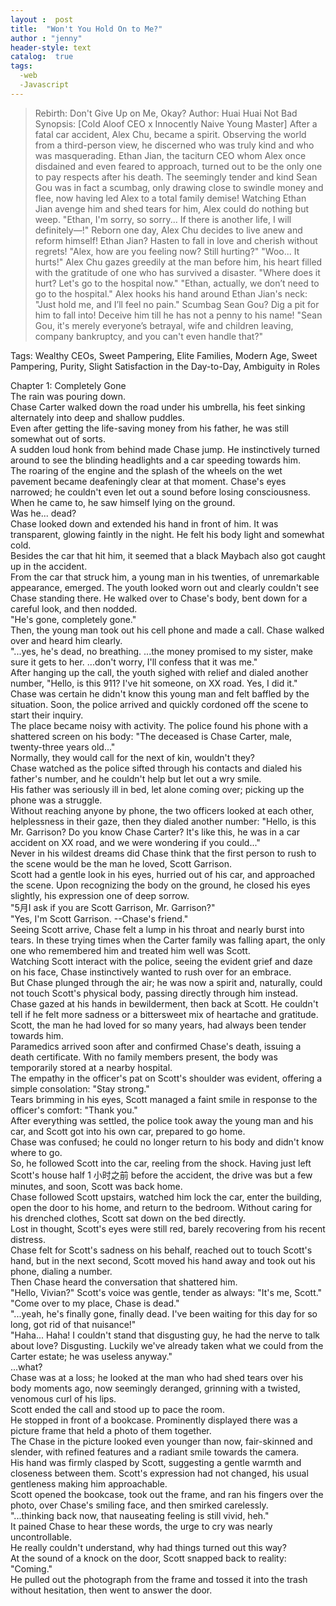 ```yaml
---
layout :  post
title:  "Won't You Hold On to Me?"
author : "jenny"
header-style: text
catalog:  true
tags:
  -web
  -Javascript
---
```

>Rebirth: Don't Give Up on Me, Okay?
Author: Huai Huai Not Bad
Synopsis:
[Cold Aloof CEO x Innocently Naive Young Master]
After a fatal car accident, Alex Chu, became a spirit. Observing the world from a third-person view, he discerned who was truly kind and who was masquerading.
Ethan Jian, the taciturn CEO whom Alex once disdained and even feared to approach, turned out to be the only one to pay respects after his death.
The seemingly tender and kind Sean Gou was in fact a scumbag, only drawing close to swindle money and flee, now having led Alex to a total family demise!
Watching Ethan Jian avenge him and shed tears for him, Alex could do nothing but weep.
"Ethan, I'm sorry, so sorry... If there is another life, I will definitely—!"
Reborn one day, Alex Chu decides to live anew and reform himself!
Ethan Jian? Hasten to fall in love and cherish without regrets!
"Alex, how are you feeling now? Still hurting?"
"Woo... It hurts!" Alex Chu gazes greedily at the man before him, his heart filled with the gratitude of one who has survived a disaster.
"Where does it hurt? Let's go to the hospital now."
"Ethan, actually, we don’t need to go to the hospital." Alex hooks his hand around Ethan Jian's neck: "Just hold me, and I’ll feel no pain."
Scumbag Sean Gou? Dig a pit for him to fall into! Deceive him till he has not a penny to his name!
"Sean Gou, it's merely everyone’s betrayal, wife and children leaving, company bankruptcy, and you can't even handle that?"

Tags: Wealthy CEOs, Sweet Pampering, Elite Families, Modern Age, Sweet Pampering, Purity, Slight Satisfaction in the Day-to-Day, Ambiguity in Roles

Chapter 1: Completely Gone  
The rain was pouring down.  
Chase Carter walked down the road under his umbrella, his feet sinking alternately into deep and shallow puddles.  
Even after getting the life-saving money from his father, he was still somewhat out of sorts.  
A sudden loud honk from behind made Chase jump. He instinctively turned around to see the blinding headlights and a car speeding towards him.  
The roaring of the engine and the splash of the wheels on the wet pavement became deafeningly clear at that moment. Chase's eyes narrowed; he couldn't even let out a sound before losing consciousness.  
When he came to, he saw himself lying on the ground.  
Was he... dead?  
Chase looked down and extended his hand in front of him. It was transparent, glowing faintly in the night. He felt his body light and somewhat cold.  
Besides the car that hit him, it seemed that a black Maybach also got caught up in the accident.  
From the car that struck him, a young man in his twenties, of unremarkable appearance, emerged. The youth looked worn out and clearly couldn't see Chase standing there. He walked over to Chase's body, bent down for a careful look, and then nodded.  
"He's gone, completely gone."  
Then, the young man took out his cell phone and made a call. Chase walked over and heard him clearly.  
"...yes, he's dead, no breathing. ...the money promised to my sister, make sure it gets to her. ...don't worry, I'll confess that it was me."  
After hanging up the call, the youth sighed with relief and dialed another number, "Hello, is this 911? I've hit someone, on XX road. Yes, I did it."  
Chase was certain he didn't know this young man and felt baffled by the situation. Soon, the police arrived and quickly cordoned off the scene to start their inquiry.  
The place became noisy with activity. The police found his phone with a shattered screen on his body: "The deceased is Chase Carter, male, twenty-three years old..."  
Normally, they would call for the next of kin, wouldn't they?  
Chase watched as the police sifted through his contacts and dialed his father's number, and he couldn't help but let out a wry smile.  
His father was seriously ill in bed, let alone coming over; picking up the phone was a struggle.  
Without reaching anyone by phone, the two officers looked at each other, helplessness in their gaze, then they dialed another number: "Hello, is this Mr. Garrison? Do you know Chase Carter? It's like this, he was in a car accident on XX road, and we were wondering if you could..."  
Never in his wildest dreams did Chase think that the first person to rush to the scene would be the man he loved, Scott Garrison.  
Scott had a gentle look in his eyes, hurried out of his car, and approached the scene. Upon recognizing the body on the ground, he closed his eyes slightly, his expression one of deep sorrow.  
"5月I ask if you are Scott Garrison, Mr. Garrison?"  
"Yes, I'm Scott Garrison. --Chase's friend."  
Seeing Scott arrive, Chase felt a lump in his throat and nearly burst into tears. In these trying times when the Carter family was falling apart, the only one who remembered him and treated him well was Scott.  
Watching Scott interact with the police, seeing the evident grief and daze on his face, Chase instinctively wanted to rush over for an embrace.  
But Chase plunged through the air; he was now a spirit and, naturally, could not touch Scott's physical body, passing directly through him instead.  
Chase gazed at his hands in bewilderment, then back at Scott. He couldn't tell if he felt more sadness or a bittersweet mix of heartache and gratitude.  
Scott, the man he had loved for so many years, had always been tender towards him.  
Paramedics arrived soon after and confirmed Chase's death, issuing a death certificate. With no family members present, the body was temporarily stored at a nearby hospital.  
The empathy in the officer's pat on Scott's shoulder was evident, offering a simple consolation: "Stay strong."  
Tears brimming in his eyes, Scott managed a faint smile in response to the officer's comfort: "Thank you."  
After everything was settled, the police took away the young man and his car, and Scott got into his own car, prepared to go home.  
Chase was confused; he could no longer return to his body and didn't know where to go.  
So, he followed Scott into the car, reeling from the shock. Having just left Scott's house half 1 小时之前 before the accident, the drive was but a few minutes, and soon, Scott was back home.  
Chase followed Scott upstairs, watched him lock the car, enter the building, open the door to his home, and return to the bedroom. Without caring for his drenched clothes, Scott sat down on the bed directly.  
Lost in thought, Scott's eyes were still red, barely recovering from his recent distress.  
Chase felt for Scott's sadness on his behalf, reached out to touch Scott's hand, but in the next second, Scott moved his hand away and took out his phone, dialing a number.  
Then Chase heard the conversation that shattered him.  
"Hello, Vivian?" Scott's voice was gentle, tender as always: "It's me, Scott."  
"Come over to my place, Chase is dead."  
"...yeah, he's finally gone, finally dead. I've been waiting for this day for so long, got rid of that nuisance!"  
"Haha... Haha! I couldn't stand that disgusting guy, he had the nerve to talk about love? Disgusting. Luckily we've already taken what we could from the Carter estate; he was useless anyway."  
...what?  
Chase was at a loss; he looked at the man who had shed tears over his body moments ago, now seemingly deranged, grinning with a twisted, venomous curl of his lips.  
Scott ended the call and stood up to pace the room.  
He stopped in front of a bookcase. Prominently displayed there was a picture frame that held a photo of them together.  
The Chase in the picture looked even younger than now, fair-skinned and slender, with refined features and a radiant smile towards the camera.  
His hand was firmly clasped by Scott, suggesting a gentle warmth and closeness between them. Scott's expression had not changed, his usual gentleness making him approachable.  
Scott opened the bookcase, took out the frame, and ran his fingers over the photo, over Chase's smiling face, and then smirked carelessly.  
"...thinking back now, that nauseating feeling is still vivid, heh."  
It pained Chase to hear these words, the urge to cry was nearly uncontrollable.  
He really couldn't understand, why had things turned out this way?  
At the sound of a knock on the door, Scott snapped back to reality: "Coming."  
He pulled out the photograph from the frame and tossed it into the trash without hesitation, then went to answer the door.



